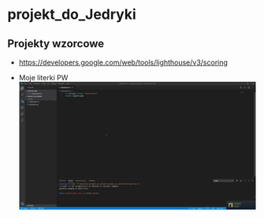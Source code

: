 # projekt_do_Jedryki

## Projekty wzorcowe 
- https://developers.google.com/web/tools/lighthouse/v3/scoring

 * Moje literki PW <br />
![VS Code](./docs/qsZ3f6uXK8.gif)

